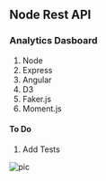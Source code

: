 ## Node Rest API 

### Analytics Dasboard

1. Node
2. Express
3. Angular
4. D3
5. Faker.js
6. Moment.js

#### To Do

1. Add Tests

![pic](https://raw.github.com/mjhea0/node-rest-api/master/analytics-d3.png)

